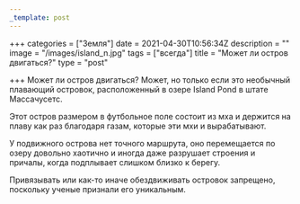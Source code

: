 ```yaml
---
_template: post
---
```


+++
categories = ["Земля"]
date = 2021-04-30T10:56:34Z
description = ""
image = "/images/island_n.jpg"
tags = ["всегда"]
title = "Может ли остров двигаться?"
type = "post"

+++
Может ли остров двигаться? Может, но только если это необычный плавающий островок, расположенный в озере Island Pond в штате Массачусетс.  
  
Этот остров размером в футбольное поле состоит из мха и держится на плаву как раз благодаря газам, которые эти мхи и вырабатывают.  
  
У подвижного острова нет точного маршрута, оно перемещается по озеру довольно хаотично и иногда даже разрушает строения и причалы, когда подплывает слишком близко к берегу.  
  
Привязывать или как-то иначе обездвиживать островок запрещено, поскольку ученые признали его уникальным.
